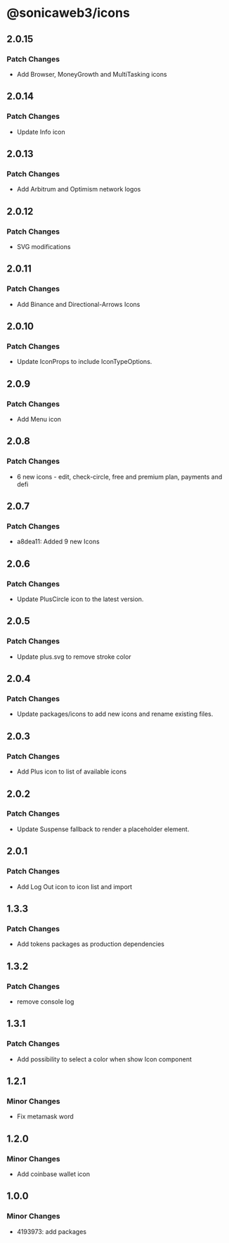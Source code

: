 # @sonicaweb3/icons

## 2.0.15

### Patch Changes

- Add Browser, MoneyGrowth and MultiTasking icons

## 2.0.14

### Patch Changes

- Update Info icon

## 2.0.13

### Patch Changes

- Add Arbitrum and Optimism network logos

## 2.0.12

### Patch Changes

- SVG modifications

## 2.0.11

### Patch Changes

- Add Binance and Directional-Arrows Icons

## 2.0.10

### Patch Changes

- Update IconProps to include IconTypeOptions.

## 2.0.9

### Patch Changes

- Add Menu icon

## 2.0.8

### Patch Changes

- 6 new icons - edit, check-circle, free and premium plan, payments and defi

## 2.0.7

### Patch Changes

- a8dea11: Added 9 new Icons

## 2.0.6

### Patch Changes

- Update PlusCircle icon to the latest version.

## 2.0.5

### Patch Changes

- Update plus.svg to remove stroke color

## 2.0.4

### Patch Changes

- Update packages/icons to add new icons and rename existing files.

## 2.0.3

### Patch Changes

- Add Plus icon to list of available icons

## 2.0.2

### Patch Changes

- Update Suspense fallback to render a placeholder element.

## 2.0.1

### Patch Changes

- Add Log Out icon to icon list and import

## 1.3.3

### Patch Changes

- Add tokens packages as production dependencies

## 1.3.2

### Patch Changes

- remove console log

## 1.3.1

### Patch Changes

- Add possibility to select a color when show Icon component

## 1.2.1

### Minor Changes

- Fix metamask word

## 1.2.0

### Minor Changes

- Add coinbase wallet icon

## 1.0.0

### Minor Changes

- 4193973: add packages
